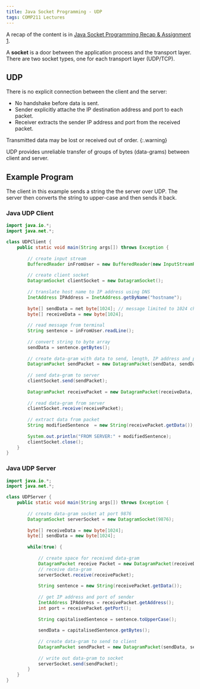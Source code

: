```yaml
---
title: Java Socket Programming - UDP
tags: COMP211 Lectures
---
```

A recap of the content is in [Java Socket Programming Recap & Assignment 1]({{site.baseurl}}/comp211/lectures/2021/10/08/1.html).

A **socket** is a door between the application process and the transport layer. There are two socket types, one for each transport layer (UDP/TCP).

## UDP
There is no explicit connection between the client and the server:

* No handshake before data is sent.
* Sender explicitly attache the IP destination address and port to each packet.
* Receiver extracts the sender IP address and port from the received packet.

Transmitted data may be lost or received out of order.
{:.warning}

UDP provides unreliable transfer of groups of bytes (data-grams) between client and server.

## Example Program
The client in this example sends a string the the server over UDP. The server then converts the string to upper-case and then sends it back.

### Java UDP Client

```java
import java.io.*;
import java.net.*;

class UDPClient {
	public static void main(String args[]) throws Exception {
	
		// create input stream
		BufferedReader inFromUser = new BufferedReader(new InputStreamReader(System.in));
		
		// create client socket
		DatagramSocket clientSocket = new DatagramSocket();
		
		// translate host name to IP address using DNS
		InetAddress IPAddress = InetAddress.getByName("hostname");
		
		byte[] sendData = net byte[1024]; // message limited to 1024 characters
		byte[] receiveData = new byte[1024];
		
		// read message from terminal
		String sentence = inFromUser.readLine();
		
		// convert string to byte array
		sendData = sentence.getBytes();
		
		// create data-gram with data to send, length, IP address and port
		DatagramPacket sendPacket = new DatagramPacket(sendData, sendData.length, IPAddress, 9876);
		
		// send data-gram to server
		clientSocket.send(sendPacket);
		
		DatagramPacket receivePacket = new DatagramPacket(receiveData, receiveData.length);
		
		// read data-gram from server
		clientSocket.receive(receivePacket);
		
		// extract data from packet
		String modifiedSentence  = new String(receivePacket.getData());
		
		System.out.println("FROM SERVER:" + modifiedSentence);
		clientSocket.close();
	}
}
```

### Java UDP Server

```java
import java.io.*;
import java.net.*;

class UDPServer {
	public static void main(String args[]) throws Exception {
		
		// create data-gram socket at port 9876
		DatagramSocket serverSocket = new DatagramSocket(9876);
		
		byte[] receiveData = new byte[1024];
		byte[] sendData = new byte[1024];
		
		while(true) {
			
			// create space for received data-gram
			DatagramPacket receive Packet = new DatagramPacket(receiveData, receiveData.length);
			// receive data-gram
			serverSocket.receive(receivePacket);
			
			String sentence = new String(receivePacket.getData());
			
			// get IP address and port of sender
			InetAddress IPAddress = receivePacket.getAddress();
			int port = receivePacket.getPort();
			
			String capitalisedSentence = sentence.toUpperCase();
			
			sendData = capitalisedSentence.getBytes();
			
			// create data-gram to send to client
			DatagramPacket sendPacket = new DatagramPacket(sendData, sendData.length, IPAddress, port);
			
			// write out data-gram to socket
			serverSocket.send(sendPacket);
		}
	}
}
```
